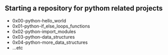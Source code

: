  Starting a repository for pythom related projects
-----------------
- 0x00-python-hello_world
- 0x01-python-if_else_loops_functions
- 0x02-python-import_modules
- 0x03-python-data_structures
- 0x04-python-more_data_structures
- ...etc

